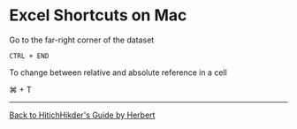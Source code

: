 # Excel Shortcuts on Mac

Go to the far-right corner of the dataset

`CTRL + END`

To change between relative and absolute reference in a cell

&#8984; + T



***

[Back to HitichHikder's Guide by Herbert](README.md)

